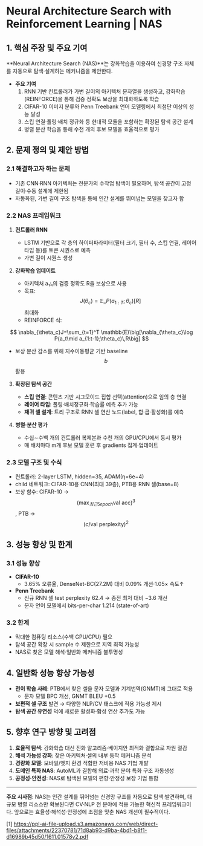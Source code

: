 # Neural Architecture Search with Reinforcement Learning | NAS

## 1. 핵심 주장 및 주요 기여  
**Neural Architecture Search (NAS)**는 강화학습을 이용하여 신경망 구조 자체를 자동으로 탐색·설계하는 메커니즘을 제안한다.  
- **주요 기여**  
  1. RNN 기반 컨트롤러가 가변 길이의 아키텍처 문자열을 생성하고, 강화학습(REINFORCE)을 통해 검증 정확도 보상을 최대화하도록 학습  
  2. CIFAR-10 이미지 분류와 Penn Treebank 언어 모델링에서 최첨단 이상의 성능 달성  
  3. 스킵 연결·풀링·배치 정규화 등 현대적 모듈을 포함하는 확장된 탐색 공간 설계  
  4. 병렬 분산 학습을 통해 수천 개의 후보 모델을 효율적으로 평가  

## 2. 문제 정의 및 제안 방법  
### 2.1 해결하고자 하는 문제  
- 기존 CNN·RNN 아키텍처는 전문가의 수작업 탐색이 필요하며, 탐색 공간이 고정 길이·수동 설계에 제한됨  
- 자동화된, 가변 길이 구조 탐색을 통해 인간 설계를 뛰어넘는 모델을 찾고자 함  

### 2.2 NAS 프레임워크  
1) **컨트롤러 RNN**  
   - LSTM 기반으로 각 층의 하이퍼파라미터(필터 크기, 필터 수, 스킵 연결, 레이어 타입 등)를 토큰 시퀀스로 예측  
   - 가변 길이 시퀀스 생성  

2) **강화학습 업데이트**  
   - 아키텍처 a₁:ₜ의 검증 정확도 R을 보상으로 사용  
   - 목표: $$J(\theta_c)=\mathbb{E}\_{P(a_{1:T};\theta_c)}[R]$$ 최대화  
   - REINFORCE 식:  

$$
       \nabla_{\theta_c}J=\sum_{t=1}^T \mathbb{E}\big[\nabla_{\theta_c}\log P(a_t\mid a_{1:t-1};\theta_c)\,R\big]
     $$  

  - 보상 분산 감소를 위해 지수이동평균 기반 baseline $$b$$ 활용  

3) **확장된 탐색 공간**  
   - **스킵 연결**: 콘텐츠 기반 시그모이드 집합 선택(attention)으로 임의 층 연결  
   - **레이어 타입**: 풀링·배치정규화·학습률 예측 추가 가능  
   - **재귀 셀 설계**: 트리 구조로 RNN 셀 연산 노드(label, 합·곱·활성화)를 예측  

4) **병렬·분산 평가**  
   - 수십∼수백 개의 컨트롤러 복제본과 수천 개의 GPU/CPU에서 동시 평가  
   - 매 배치마다 m개 후보 모델 훈련 후 gradients 집계·업데이트  

### 2.3 모델 구조 및 수식  
- 컨트롤러: 2-layer LSTM, hidden=35, ADAM(η=6e−4)  
- child 네트워크: CIFAR-10용 CNN(최대 39층), PTB용 RNN 셀(base=8)  
- 보상 함수: CIFAR-10 → $$(\max_{최근5epoch}\text{val acc})^3$$, PTB → $$\bigl(c/\text{val perplexity}\bigr)^2$$  

## 3. 성능 향상 및 한계  
### 3.1 성능 향상  
- **CIFAR-10**  
  - 3.65% 오류율, DenseNet-BC(27.2M) 대비 0.09% 개선·1.05× 속도↑  
- **Penn Treebank**  
  - 신규 RNN 셀 test perplexity 62.4 → 종전 최저 대비 −3.6 개선  
  - 문자 언어 모델에서 bits-per-char 1.214 (state-of-art)  

### 3.2 한계  
- 막대한 컴퓨팅 리소스(수백 GPU/CPU) 필요  
- 탐색 공간 확장 시 sample 수 제한으로 지역 최적 가능성  
- NAS로 찾은 모델 해석·일반화 메커니즘 불투명성  

## 4. 일반화 성능 향상 가능성  
- **전이 학습 사례**: PTB에서 찾은 셀을 문자 모델과 기계번역(GNMT)에 그대로 적용  
  - 문자 모델 BPC 개선, GNMT BLEU +0.5  
- **보편적 셀 구조** 발견 → 다양한 NLP/CV 태스크에 적용 가능성 제시  
- **탐색 공간 유연성** 덕에 새로운 활성화·합성 연산 추가도 가능  

## 5. 향후 연구 방향 및 고려점  
1. **효율적 탐색**: 강화학습 대신 진화 알고리즘·베이지안 최적화 결합으로 자원 절감  
2. **해석 가능성 강화**: 찾은 아키텍처·셀의 내부 동작 메커니즘 분석  
3. **경량화 모델**: 모바일/엣지 환경 적합한 저비용 NAS 기법 개발  
4. **도메인 특화 NAS**: AutoML과 결합해 의료·과학 분야 특화 구조 자동생성  
5. **공정성·안전성**: NAS로 탐색된 모델의 편향·안정성 보장 기법 통합  

---  
**주요 시사점**: NAS는 인간 설계를 뛰어넘는 신경망 구조를 자동으로 탐색·발견하며, 대규모 병렬 리소스만 확보된다면 CV·NLP 전 분야에 적용 가능한 혁신적 프레임워크이다. 앞으로는 효율성·해석성·안정성에 초점을 맞춘 NAS 개선이 필수적이다.

[1] https://ppl-ai-file-upload.s3.amazonaws.com/web/direct-files/attachments/22370781/71d8ab93-d9ba-4bd1-b8f1-d16989b45d50/1611.01578v2.pdf
